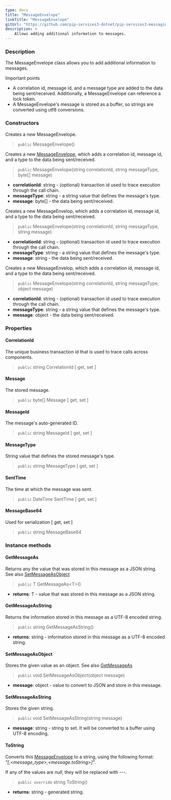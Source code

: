 ```yaml
---
type: docs
title: "MessageEnvelope"
linkTitle: "MessageEnvelope"
gitUrl: "https://github.com/pip-services3-dotnet/pip-services3-messaging-dotnet"
description: >
    Allows adding additional information to messages. 
---
```


### Description

The MessageEnvelope class allows you to add additional information to messages.

Important points

- A correlation id, message id, and a message type are added to the data being sent/received. Additionally, a MessageEnvelope can reference a lock token.
- A MessageEnvelope's message is stored as a buffer, so strings are converted using utf8 conversions.

### Constructors
Creates a new MessageEnvelope.

> `public` MessageEnvelope()

Creates a new [MessageEnvelope](), which adds a correlation id, message id, and a type to the data being sent/received.

> `public` MessageEnvelope(string correlationId, string messageType, byte[] message)

- **correlationId**: string - (optional) transaction id used to trace execution through the call chain.
- **messageType**: string - a string value that defines the message's type.
- **message**: byte[] - the data being sent/received.

Creates a new MessageEnvelop, which adds a correlation id, message id, and a
type to the data being sent/received.

> `public` MessageEnvelope(string correlationId, string messageType, string message)

- **correlationId**: string - (optional) transaction id used to trace execution through the call chain.
- **messageType**: string - a string value that defines the message's type.
- **message**: string - the data being sent/received.


Creates a new MessageEnvelop, which adds a correlation id, message id, and a
type to the data being sent/received.

> `public` MessageEnvelope(string correlationId, string messageType, object message)

- **correlationId**: string - (optional) transaction id used to trace execution through the call chain.
- **messageType**: string - a string value that defines the message's type.
- **message**: object - the data being sent/received.

### Properties


#### CorrelationId
The unique business transaction id that is used to trace calls across components.

> `public` string CorrelationId [ get, set ]

#### Message
The stored message.

> `public` byte[] Message [ get, set ]

#### MessageId
The message's auto-generated ID.

> `public` string MessageId [ get, set ]

#### MessageType
String value that defines the stored message's type.

> `public` string MessageType [ get, set ]

#### SentTime
The time at which the message was sent.

> `public` DateTime SentTime [ get, set ]

#### MessageBase64
Used for serialization [ get, set ]

> `public` string MessageBase64

</span>

### Instance methods

#### GetMessageAs
Returns any the value that was stored in this message as a JSON string.  
See also [SetMessageAsObject](#setmessageasobject)

> `public` T GetMessageAs\<T\>()

- **returns**: T - value that was stored in this message as a JSON string.

#### GetMessageAsString
Returns the information stored in this message as a UTF-8 encoded string.

> `public` string GetMessageAsString()

- **returns**: string - information stored in this message as a UTF-8 encoded string.

#### SetMessageAsObject
Stores the given value as an object.
See also [GetMessageAs](#getmessageas)

> `public` void SetMessageAsObject(object message)

- **message**: object -  value to convert to JSON and store in this message.

#### SetMessageAsString
Stores the given string.

> `public` void SetMessageAsString(string message)

- **message**: string - string to set. It will be converted to a buffer using UTF-8 encoding.


#### ToString
Converts this [MessageEnvelope]() to a string, using the following format:  
*"[<correlationId>,<message_type>,<message.toString>]"*.

If any of the values are *null*, they will be replaced with \-\-\-.

> `public override` string ToString()

- **returns**: string - generated string.

